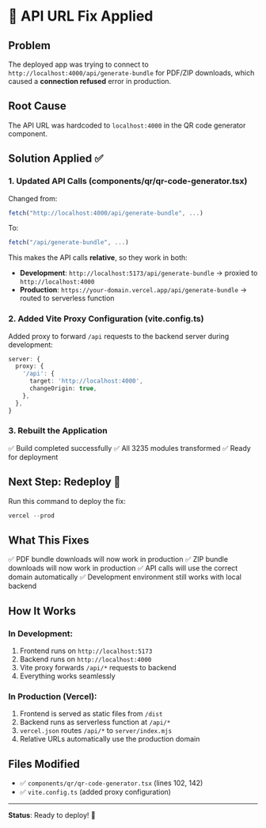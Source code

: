 # 🔧 API URL Fix Applied

## Problem
The deployed app was trying to connect to `http://localhost:4000/api/generate-bundle` for PDF/ZIP downloads, which caused a **connection refused** error in production.

## Root Cause
The API URL was hardcoded to `localhost:4000` in the QR code generator component.

## Solution Applied ✅

### 1. Updated API Calls (components/qr/qr-code-generator.tsx)
Changed from:
```javascript
fetch("http://localhost:4000/api/generate-bundle", ...)
```

To:
```javascript
fetch("/api/generate-bundle", ...)
```

This makes the API calls **relative**, so they work in both:
- **Development**: `http://localhost:5173/api/generate-bundle` → proxied to `http://localhost:4000`
- **Production**: `https://your-domain.vercel.app/api/generate-bundle` → routed to serverless function

### 2. Added Vite Proxy Configuration (vite.config.ts)
Added proxy to forward `/api` requests to the backend server during development:
```typescript
server: {
  proxy: {
    '/api': {
      target: 'http://localhost:4000',
      changeOrigin: true,
    },
  },
}
```

### 3. Rebuilt the Application
✅ Build completed successfully
✅ All 3235 modules transformed
✅ Ready for deployment

## Next Step: Redeploy 🚀

Run this command to deploy the fix:

```powershell
vercel --prod
```

## What This Fixes
✅ PDF bundle downloads will now work in production
✅ ZIP bundle downloads will now work in production
✅ API calls will use the correct domain automatically
✅ Development environment still works with local backend

## How It Works

### In Development:
1. Frontend runs on `http://localhost:5173`
2. Backend runs on `http://localhost:4000`
3. Vite proxy forwards `/api/*` requests to backend
4. Everything works seamlessly

### In Production (Vercel):
1. Frontend is served as static files from `/dist`
2. Backend runs as serverless function at `/api/*`
3. `vercel.json` routes `/api/*` to `server/index.mjs`
4. Relative URLs automatically use the production domain

## Files Modified
- ✅ `components/qr/qr-code-generator.tsx` (lines 102, 142)
- ✅ `vite.config.ts` (added proxy configuration)

---

**Status**: Ready to deploy! 🎉